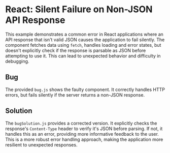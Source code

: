 # React: Silent Failure on Non-JSON API Response

This example demonstrates a common error in React applications where an API response that isn't valid JSON causes the application to fail silently. The component fetches data using `fetch`, handles loading and error states, but doesn't explicitly check if the response is parsable as JSON before attempting to use it. This can lead to unexpected behavior and difficulty in debugging.

## Bug
The provided `bug.js` shows the faulty component. It correctly handles HTTP errors, but fails silently if the server returns a non-JSON response.

## Solution
The `bugSolution.js` provides a corrected version. It explicitly checks the response's `Content-Type` header to verify it's JSON before parsing.  If not, it handles this as an error, providing more informative feedback to the user.  This is a more robust error handling approach, making the application more resilient to unexpected responses.